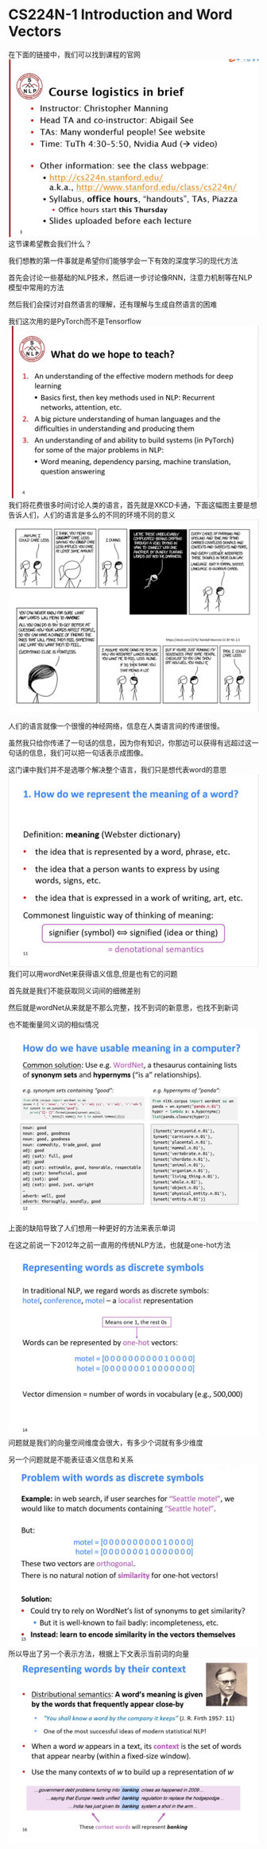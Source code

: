 # CS224N-1 Introduction and Word Vectors


在下面的链接中，我们可以找到课程的官网
![avatar](pic/a.jpg)
这节课希望教会我们什么？

我们想教的第一件事就是希望你们能够学会一下有效的深度学习的现代方法

首先会讨论一些基础的NLP技术，然后进一步讨论像RNN，注意力机制等在NLP模型中常用的方法

然后我们会探讨对自然语言的理解，还有理解与生成自然语言的困难

我们这次用的是PyTorch而不是Tensorflow
![avatar](pic/b.jpg)
我们将花费很多时间讨论人类的语言，首先就是XKCD卡通，下面这幅图主要是想告诉人们，人们的语言是多么的不同的环境不同的意义
![avatar](pic/c.jpg)

人们的语言就像一个很慢的神经网络，信息在人类语言间的传递很慢。

虽然我只给你传递了一句话的信息，因为你有知识，你那边可以获得有远超过这一句话的信息，我们可以把一句话表示成图像。

这门课中我们并不是选哪个解决整个语言，我们只是想代表word的意思
![avatar](pic/d.jpg)
我们可以用wordNet来获得语义信息,但是也有它的问题

首先就是我们不能获取同义词间的细微差别

然后就是wordNet从来就是不那么完整，找不到词的新意思，也找不到新词

也不能衡量同义词的相似情况
![avatar](pic/e.jpg)
上面的缺陷导致了人们想用一种更好的方法来表示单词

在这之前说一下2012年之前一直用的传统NLP方法，也就是one-hot方法
![avatar](pic/f.jpg)
问题就是我们的向量空间维度会很大，有多少个词就有多少维度

另一个问题就是不能表征语义信息和关系
![avatar](pic/g.jpg)
所以导出了另一个表示方法，根据上下文表示当前词的向量
![avatar](pic/h.jpg)